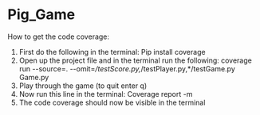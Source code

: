 # Pig_Game

How to get the code coverage: 
1.	First do the following in the terminal: Pip install coverage
2.	Open up the project file and in the terminal run the following: coverage run --source=. --omit=*/testScore.py,*/testPlayer.py,*/testGame.py Game.py
3.	Play through the game (to quit enter q)
4.	Now run this line in the terminal: 	Coverage report -m   
5.	The code coverage should now be visible in the terminal
